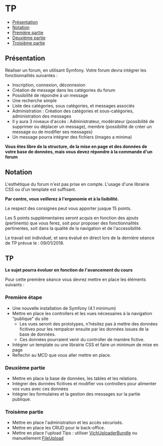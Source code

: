 # TP

* [Présentation](tp.md#prsentation)
* [Notation](tp.md#notation)
* [Première partie](tp.md#tp-1)
* [Deuxième partie](tp.md#tp-2)
* [Troisième partie](tp.md#tp-3)

## Présentation

Réaliser un forum, en utilisant Symfony. Votre forum devra intégrer les fonctionnalités suivantes :

* Inscription, connexion, déconnexion
* Création de message dans les catégories du forum
* Possibilité de répondre à un message
* Une recherche simple
* Liste des catégories, sous catégories, et messages associés
* Administration : Création des catégories et sous-catégories, administration des messages
* Il y aura 3 niveaux d'accès : Administrateur, modérateur \(possibilité de supprimer ou déplacer un message\), membre \(possibilité de créer un message ou de modifier ses messages\)
* Un message pourra intégrer des fichiers \(images a minima\)

**Vous êtes libre de la structure, de la mise en page et des données de votre base de données, mais vous devez répondre à la commande d'un forum**

## Notation

L'esthétique du forum n'est pas prise en compte. L'usage d'une librairie CSS ou d'un template est suffisant.

**Par contre, vous veillerez à l'ergonomie et à la lisibilité.**

Le respect des consignes peut vous apporter jusque 15 points.

Les 5 points supplémentaires seront acquis en fonction des ajouts \(pertinents\) que vous ferez, soit pour proposer des fonctionnalités pertinentes, soit dans la qualité de la navigation et de l'accessibilité.

Le travail est individuel, et sera évalué en direct lors de la dernière séance de TP prévue le : 09/01/2018.

## TP

**Le sujet pourra évoluer en fonction de l'avancement du cours**

Pour cette première séance vous devrez mettre en place les éléments suivants :

### Première étape

* Une nouvelle installation de Symfony \(4.1 minimum\)
* Mettre en place les controllers et les vues nécessaires à la navigation "publique" du site
  * Les vues seront des prototypes, n'hésitez pas à mettre des données ficitives pour les rempalcer ensuite par les données issues de la base de données.
  * Ces données pourraient venir du controller de manière fictive.
* Intégrer un template ou une librairie CSS et faire un minimum de mise en page
* Reflechir au MCD que vous aller mettre en place.

### Deuxième partie

* Mettre en place la base de données, les tables et les relations.
* Intégrer des données ficitives et modifier vos controllers pour alimenter vos vues avec ces données
* Intégrer les formulaires et la gestion des messages sur la partie publique.

### Troisème partie

* Mettre en place l'administration et les accès sécurisés.
* Mettre en place les CRUD pour le back-office.
* Mettre en place l'upload Tips : utiliser [VichUploaderBundle](https://github.com/dustin10/VichUploaderBundle) ou manuellement [FileUpload](https://symfony.com/doc/3.4/controller/upload_file.html)

